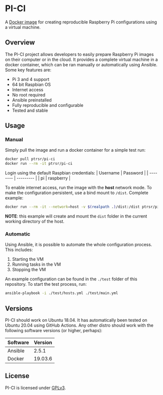 # PI-CI
A [Docker image](https://hub.docker.com/repository/docker/ptrsr/pi-ci) for creating reproducible Raspberry Pi configurations using a virtual machine.

## Overview
The PI-CI project allows developers to easily prepare Raspberry Pi images on their computer or in the cloud. It provides a complete virtual machine in a docker container, which can be ran manually or automatically using Ansible. Some key features are:

- Pi 3 and 4 support
- 64 bit Raspbian OS
- Internet access
- No root required
- Ansible preinstalled
- Fully reproducible and configurable
- Tested and stable

## Usage
### Manual
Simply pull the image and run a docker container for a simple test run:
```sh
docker pull ptrsr/pi-ci
docker run --rm -it ptrsr/pi-ci
```
Login using the default Raspbian credentials:
| Username | Password  | 
| -------- | --------- |
| pi       | raspberry | 

To enable internet access, run the image with the **host** network mode.
To make the configuration persistent, use a bind mount to `/dist`.
Complete example:
```sh
docker run --rm -it --network=host -v $(realpath .)/dist:/dist ptrsr/pi-ci
```
**NOTE**: this example will create and mount the `dist` folder in the current working directory of the host.

### Automatic
Using Ansible, it is possible to automate the whole configuration process. This includes:
1. Starting the VM
2. Running tasks in the VM
3. Stopping the VM

An example configuration can be found in the `./test` folder of this repository. To start the test process, run:
```sh
ansible-playbook -i ./test/hosts.yml ./test/main.yml
```

## Versions
PI-CI should work on Ubuntu 18.04. It has automatically been tested on Ubuntu 20.04 using GitHub Actions. Any other distro should work with the following software versions (or higher, perhaps):

| Software | Version  | 
| -------- | -------- |
| Ansible  | 2.5.1    |
| Docker   | 19.03.6  |

## License
PI-CI is licensed under [GPLv3](https://www.gnu.org/licenses/gpl-3.0.en.html).

